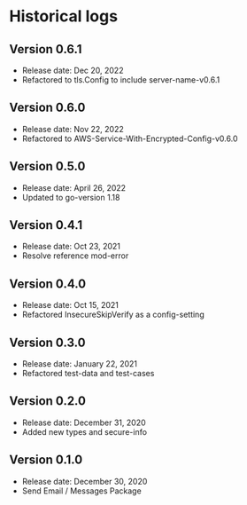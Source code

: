 # Historical logs

## Version 0.6.1

- Release date: Dec 20, 2022
- Refactored to tls.Config to include server-name-v0.6.1

## Version 0.6.0

- Release date: Nov 22, 2022
- Refactored to AWS-Service-With-Encrypted-Config-v0.6.0

## Version 0.5.0

- Release date: April 26, 2022
- Updated to go-version 1.18

## Version 0.4.1

- Release date: Oct 23, 2021
- Resolve reference mod-error


## Version 0.4.0

- Release date: Oct 15, 2021
- Refactored InsecureSkipVerify as a config-setting

## Version 0.3.0

- Release date: January 22, 2021
- Refactored test-data and test-cases

## Version 0.2.0

- Release date: December 31, 2020
- Added new types and secure-info

## Version 0.1.0

- Release date: December 30, 2020
- Send Email / Messages Package
